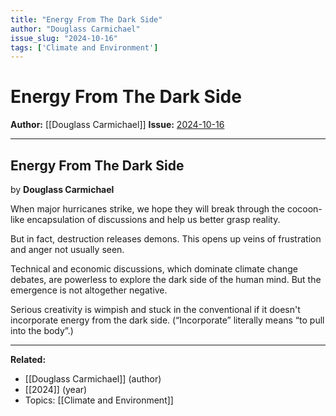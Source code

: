 ```yaml
---
title: "Energy From The Dark Side"
author: "Douglass Carmichael"
issue_slug: "2024-10-16"
tags: ['Climate and Environment']
---
```


# Energy From The Dark Side

**Author:** [[Douglass Carmichael]]
**Issue:** [2024-10-16](https://plex.collectivesensecommons.org/2024-10-16/)

---

## Energy From The Dark Side
by **Douglass Carmichael**

When major hurricanes strike, we hope they will break through the cocoon-like encapsulation of discussions and help us better grasp reality.

But in fact, destruction releases demons. This opens up veins of frustration and anger not usually seen.

Technical and economic discussions, which dominate climate change debates, are powerless to explore the dark side of the human mind. But the emergence is not altogether negative.

Serious creativity is wimpish and stuck in the conventional if it doesn't incorporate energy from the dark side. (“Incorporate” literally means “to pull into the body”.)

---

**Related:**
- [[Douglass Carmichael]] (author)
- [[2024]] (year)
- Topics: [[Climate and Environment]]

